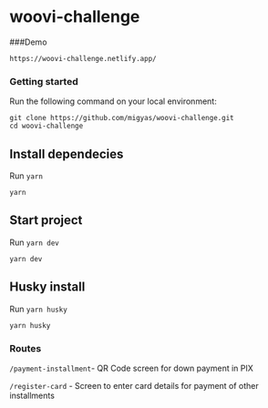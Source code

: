 # woovi-challenge

###Demo

`https://woovi-challenge.netlify.app/`

### Getting started

Run the following command on your local environment:

```shell
git clone https://github.com/migyas/woovi-challenge.git
cd woovi-challenge
```

## Install dependecies

Run `yarn`

```shell
yarn
```

## Start project

Run `yarn dev`


```shell
yarn dev
```

## Husky install

Run `yarn husky`

```shell
yarn husky
```

### Routes

`/payment-installment`- QR Code screen for down payment in PIX

`/register-card` - Screen to enter card details for payment of other installments
